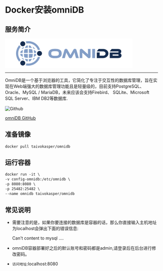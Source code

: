 # Docker安装omniDB #
## 服务简介 ##

<img src="./../images/omnidb.png" width = "420" alt="Github" align=center />

* * *


OmniDB是一个基于浏览器的工具，它简化了专注于交互性的数据库管理，旨在实现在Web端强大的数据库管理功能且是轻量级的，目前支持PostgreSQL、Oracle、MySQL / MariaDB，未来应该会支持Firebird、 SQLite、Microsoft SQL Server、IBM DB2等数据库.

 <img src="https://github.com/favicon.ico" width = "20" alt="Github" align=center />

[omniDB GitHub](https://github.com/OmniDB/OmniDB)

## 准备镜像 ##
    docker pull taivokasper/omnidb
## 运行容器 ##
    docker run -it \
    -v config-omnidb:/etc/omnidb \
    -p 8080:8080 \
    -p 25482:25482 \
    --name omnidb taivokasper/omnidb
## 常见说明 ##
- 需要注意的是，如果你要连接的数据库是容器的话，那么你直接输入主机地址为localhost会弹出下面的错误信息:

    Can't content to mysql ....

- omniDB容器部署好之后的默认账号和密码都是admin,请登录后在后台进行修改密码。
- `访问地址`:localhost:8080